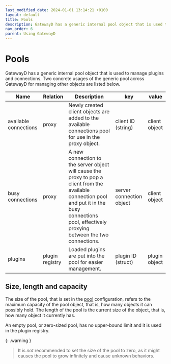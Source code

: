```yaml
---
last_modified_date: 2024-01-01 13:14:21 +0100
layout: default
title: Pools
description: GatewayD has a generic internal pool object that is used to manage plugins and connections.
nav_order: 6
parent: Using GatewayD
---
```


# Pools

GatewayD has a generic internal pool object that is used to manage plugins and connections. Two concrete usages of the generic pool across GatewayD for managing other objects are listed below.

| Name                  | Relation        | Description                                                                                                                                                                                              | key                      | value         |
| --------------------- | --------------- | -------------------------------------------------------------------------------------------------------------------------------------------------------------------------------------------------------- | ------------------------ | ------------- |
| available connections | proxy           | Newly created client objects are added to the available connections pool for use in the proxy object.                                                                                                    | client ID (string)       | client object |
| busy connections      | proxy           | A new connection to the server object will cause the proxy to pop a client from the available connection pool and put it in the busy connections pool, effectively proxying between the two connections. | server connection object | client object |
| plugins               | plugin registry | Loaded plugins are put into the pool for easier management.                                                                                                                                              | plugin ID (struct)       | plugin object |

## Size, length and capacity

The size of the pool, that is set in the [pool](/using-gatewayd/global-configuration/pools) configuration, refers to the maximum capacity of the pool object, that is, how many objects it can possibly hold. The length of the pool is the current size of the object, that is, how many object it currently has.

An empty pool, or zero-sized pool, has no upper-bound limit and it is used in the plugin registry.

{: .warning }
> It is *not* recommended to set the size of the pool to zero, as it might causes the pool to grow infinitely and cause unknown behaviors.

